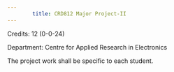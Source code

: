 ```yaml
---
        title: CRD812 Major Project-II
---
```

Credits: 12 (0-0-24)

Department: Centre for Applied Research in Electronics

The project work shall be specific to each student.